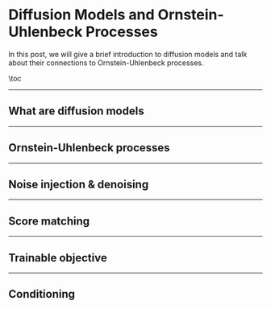 # Diffusion Models and Ornstein-Uhlenbeck Processes

In this post, we will give a brief introduction to diffusion models and talk about their connections to Ornstein-Uhlenbeck processes.


\toc

---

## What are diffusion models

---

## Ornstein-Uhlenbeck processes

---

## Noise injection & denoising

---

## Score matching

---

## Trainable objective

---

## Conditioning